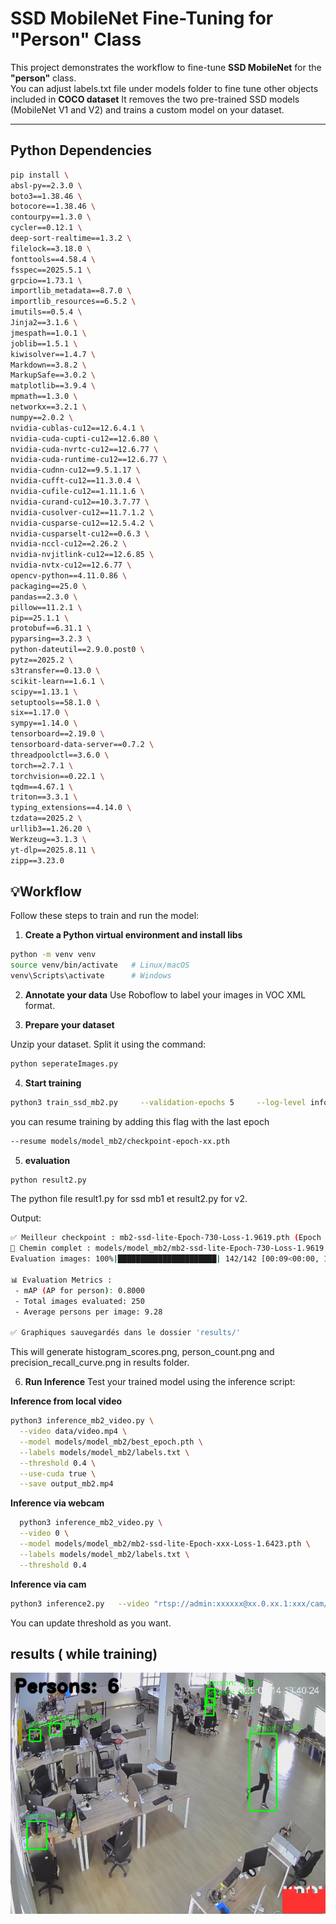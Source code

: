 # SSD MobileNet Fine-Tuning for "Person" Class

This project demonstrates the workflow to fine-tune **SSD MobileNet** for the **"person"** class.  
You can adjust labels.txt file under models folder to fine tune other objects included in **COCO dataset**
It removes the two pre-trained SSD models (MobileNet V1 and V2) and trains a custom model on your dataset.

---

## Python Dependencies
```bash
pip install \
absl-py==2.3.0 \
boto3==1.38.46 \
botocore==1.38.46 \
contourpy==1.3.0 \
cycler==0.12.1 \
deep-sort-realtime==1.3.2 \
filelock==3.18.0 \
fonttools==4.58.4 \
fsspec==2025.5.1 \
grpcio==1.73.1 \
importlib_metadata==8.7.0 \
importlib_resources==6.5.2 \
imutils==0.5.4 \
Jinja2==3.1.6 \
jmespath==1.0.1 \
joblib==1.5.1 \
kiwisolver==1.4.7 \
Markdown==3.8.2 \
MarkupSafe==3.0.2 \
matplotlib==3.9.4 \
mpmath==1.3.0 \
networkx==3.2.1 \
numpy==2.0.2 \
nvidia-cublas-cu12==12.6.4.1 \
nvidia-cuda-cupti-cu12==12.6.80 \
nvidia-cuda-nvrtc-cu12==12.6.77 \
nvidia-cuda-runtime-cu12==12.6.77 \
nvidia-cudnn-cu12==9.5.1.17 \
nvidia-cufft-cu12==11.3.0.4 \
nvidia-cufile-cu12==1.11.1.6 \
nvidia-curand-cu12==10.3.7.77 \
nvidia-cusolver-cu12==11.7.1.2 \
nvidia-cusparse-cu12==12.5.4.2 \
nvidia-cusparselt-cu12==0.6.3 \
nvidia-nccl-cu12==2.26.2 \
nvidia-nvjitlink-cu12==12.6.85 \
nvidia-nvtx-cu12==12.6.77 \
opencv-python==4.11.0.86 \
packaging==25.0 \
pandas==2.3.0 \
pillow==11.2.1 \
pip==25.1.1 \
protobuf==6.31.1 \
pyparsing==3.2.3 \
python-dateutil==2.9.0.post0 \
pytz==2025.2 \
s3transfer==0.13.0 \
scikit-learn==1.6.1 \
scipy==1.13.1 \
setuptools==58.1.0 \
six==1.17.0 \
sympy==1.14.0 \
tensorboard==2.19.0 \
tensorboard-data-server==0.7.2 \
threadpoolctl==3.6.0 \
torch==2.7.1 \
torchvision==0.22.1 \
tqdm==4.67.1 \
triton==3.3.1 \
typing_extensions==4.14.0 \
tzdata==2025.2 \
urllib3==1.26.20 \
Werkzeug==3.1.3 \
yt-dlp==2025.8.11 \
zipp==3.23.0
```


## 💡Workflow

Follow these steps to train and run the model:

1. **Create a Python virtual environment and install libs**
```bash
python -m venv venv
source venv/bin/activate   # Linux/macOS
venv\Scripts\activate      # Windows
```

2. **Annotate your data**
Use Roboflow to label your images in VOC XML format.

3. **Prepare your dataset**

Unzip your dataset.
Split it using the command:
```bash
python seperateImages.py
```

4. **Start training**
```bash
python3 train_ssd_mb2.py     --validation-epochs 5     --log-level info     

```
you can resume training by adding this flag with the last epoch
```bash
--resume models/model_mb2/checkpoint-epoch-xx.pth
```
5. **evaluation**
```bash
python result2.py
```
The python file result1.py for ssd mb1 et result2.py for v2.

Output: 

```bash
✅ Meilleur checkpoint : mb2-ssd-lite-Epoch-730-Loss-1.9619.pth (Epoch 730, Loss 1.9619)
📂 Chemin complet : models/model_mb2/mb2-ssd-lite-Epoch-730-Loss-1.9619.pth
Evaluation images: 100%|██████████████████████| 142/142 [00:09<00:00, 15.37it/s]

📊 Evaluation Metrics :
 - mAP (AP for person): 0.8000
 - Total images evaluated: 250
 - Average persons per image: 9.28

✅ Graphiques sauvegardés dans le dossier 'results/'
```

This will generate histogram_scores.png, person_count.png and precision_recall_curve.png in results folder.




6. **Run Inference**
Test your trained model using the inference script:

**Inference from local video**
```bash
python3 inference_mb2_video.py \
  --video data/video.mp4 \
  --model models/model_mb2/best_epoch.pth \
  --labels models/model_mb2/labels.txt \
  --threshold 0.4 \
  --use-cuda true \
  --save output_mb2.mp4
 ```
  
**Inference via webcam**
```bash
  python3 inference_mb2_video.py \
  --video 0 \
  --model models/model_mb2/mb2-ssd-lite-Epoch-xxx-Loss-1.6423.pth \
  --labels models/model_mb2/labels.txt \
  --threshold 0.4
```

**Inference via cam**
```bash
python3 inference2.py   --video "rtsp://admin:xxxxxx@xx.0.xx.1:xxx/cam/realmonitor?channel=1&subtype=1&unicast=true&proto=Onvif"   --model models/model_mb2/mb2-ssd-lite-Epoch-best-one.pth   --labels models/model_mb2/labels.txt   --threshold 0.5
```
You can update threshold as you want.

## results ( while training)
![result](image1.png)

